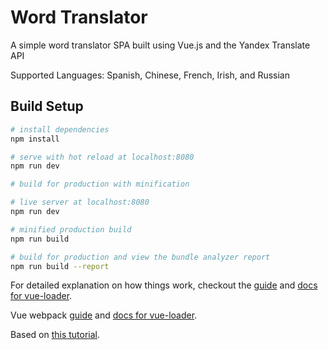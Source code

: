 # Word Translator

A simple word translator SPA built using Vue.js and the Yandex Translate API

Supported Languages: Spanish, Chinese, French, Irish, and Russian

## Build Setup

``` bash
# install dependencies
npm install

# serve with hot reload at localhost:8080
npm run dev

# build for production with minification

# live server at localhost:8080
npm run dev

# minified production build
npm run build

# build for production and view the bundle analyzer report
npm run build --report
```

For detailed explanation on how things work, checkout the [guide](http://vuejs-templates.github.io/webpack/) and [docs for vue-loader](http://vuejs.github.io/vue-loader).

Vue webpack [guide](http://vuejs-templates.github.io/webpack/) and [docs for vue-loader](http://vuejs.github.io/vue-loader).

Based on [this tutorial](https://www.youtube.com/watch?v=DBADrF0C2ls).
